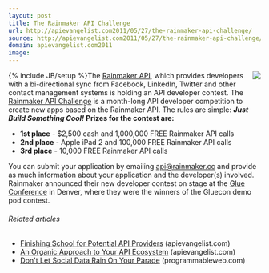 ```yaml
---
layout: post
title: The Rainmaker API Challenge
url: http://apievangelist.com2011/05/27/the-rainmaker-api-challenge/
source: http://apievangelist.com2011/05/27/the-rainmaker-api-challenge/
domain: apievangelist.com2011
image: 
---
```

{% include JB/setup %}<img src="http://kinlane-productions.s3.amazonaws.com/api-evangelist/rainmaker-api-logo.png"  align="right" />The <a title="Rainmaker API" href="http://rainmaker.cc/">Rainmaker API</a>, which provides developers with a bi-directional sync from Facebook, LinkedIn, Twitter and other contact management systems is holding an API developer contest.
The <a title="Rainmaker API Challenge" href="http://rainmaker.cc/challenge/">Rainmaker API Challenge</a> is a month-long API developer competition to create new apps based on the Rainmaker API.
The rules are simple: <em><strong>Just Build Something Cool!</strong></em>
<strong>Prizes for the contest are:</strong>
<ul>
     <li>
          <strong>1st place</strong> - $2,500 cash and 1,000,000 FREE Rainmaker API calls
     </li>
     <li>
          <strong>2nd place</strong> - Apple iPad 2 and 100,000 FREE Rainmaker API calls
     </li>
     <li>
          <strong>3rd place</strong> - 10,000 FREE Rainmaker API calls
     </li>
</ul>You can submit your application by emailing <a href="mailto:api@rainmaker.cc">api@rainmaker.cc</a> and provide as much information about your application and the developer(s) involved.
Rainmaker announced their new developer contest on stage at the <a title="Glue Conference" href="http://gluecon.com/2011/">Glue Conference</a> in Denver, where they were the winners of the Gluecon demo pod contest.
<h6 class="zemanta-related-title c2">
     Related articles
</h6>
<ul class="zemanta-article-ul">
     <li class="zemanta-article-ul-li">
          <a href="http://blog.apievangelist.com/2011/05/24/finishing-school-for-potential-api-providers/">Finishing School for Potential API Providers</a> (apievangelist.com)
     </li>
     <li class="zemanta-article-ul-li">
          <a href="http://blog.apievangelist.com/2011/04/12/an-organic-approach-to-your-api-ecosystem/">An Organic Approach to Your API Ecosystem</a> (apievangelist.com)
     </li>
     <li class="zemanta-article-ul-li">
          <a href="http://blog.programmableweb.com/2011/04/20/dont-let-social-data-rain-on-your-parade/">Don't Let Social Data Rain On Your Parade</a> (programmableweb.com)
     </li>
</ul>
